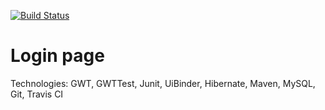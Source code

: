 [![Build Status](https://travis-ci.org/VadimSharomov/GWT-Hibernate.svg?branch=master)](https://travis-ci.org/VadimSharomov/GWT-Hibernate)

# Login page

Technologies: GWT, GWTTest, Junit, UiBinder, Hibernate, Maven, MySQL, Git, Travis CI
